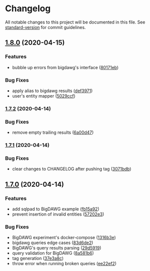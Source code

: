 # Changelog

All notable changes to this project will be documented in this file. See [standard-version](https://github.com/conventional-changelog/standard-version) for commit guidelines.

## [1.8.0](https://github.com/yanmendes/polyflow/compare/v1.7.2...v1.8.0) (2020-04-15)

### Features

- bubble up errors from bigdawg's interface ([80171eb](https://github.com/yanmendes/polyflow/commit/80171eb6e87e2830887f6459cec4bc1d0d7e4dc6))

### Bug Fixes

- apply alias to bigdawg results ([def3971](https://github.com/yanmendes/polyflow/commit/def3971ef330224fafdf5b53d7cd5f22cd2b5e90))
- user's entity mapper ([5029ccf](https://github.com/yanmendes/polyflow/commit/5029ccf44b693b782fa443bcef933c449d20cd02))

### [1.7.2](https://github.com/yanmendes/polyflow/compare/v1.7.1...v1.7.2) (2020-04-14)

### Bug Fixes

- remove empty trailing results ([6a00d47](https://github.com/yanmendes/polyflow/commit/6a00d4796890e3efc1191f389948ee1a0c33d158))

### [1.7.1](https://github.com/yanmendes/polyflow/compare/v1.7.0...v1.7.1) (2020-04-14)

### Bug Fixes

- clear changes to CHANGELOG after pushing tag ([3071bdb](https://github.com/yanmendes/polyflow/commit/3071bdb09aab79fbbb11fe7de7e23d473016411e))

## [1.7.0](https://github.com/yanmendes/polyflow/compare/v1.5.0...v1.7.0) (2020-04-14)

### Features

- add sqlpad to BigDAWG example ([fb15a92](https://github.com/yanmendes/polyflow/commit/fb15a925f36cc7a05373199c71938ac590e56c59))
- prevent insertion of invalid entities ([57202e3](https://github.com/yanmendes/polyflow/commit/57202e347277f7a0494d0746fd95a07ea643d4bf))

### Bug Fixes

- BigDAWG experiment's docker-compose ([1316b3e](https://github.com/yanmendes/polyflow/commit/1316b3ec03198d45f794429aadd97775b3f01066))
- bigdawg queries edge cases ([83d6de2](https://github.com/yanmendes/polyflow/commit/83d6de23dccd2e38451301c62b3cb6208d90f614))
- BigDAWG's query results parsing ([29d5919](https://github.com/yanmendes/polyflow/commit/29d5919005a2638fedc1ddb4611711daf0b747db))
- query validation for BigDAWG ([8a581b6](https://github.com/yanmendes/polyflow/commit/8a581b64cb18e9e05445c48aa270fa7fa4d4d680))
- tag generation ([37e3a8c](https://github.com/yanmendes/polyflow/commit/37e3a8cd377f740698b958b42a33af6557aefc62))
- throw error when running broken queries ([ee22ef2](https://github.com/yanmendes/polyflow/commit/ee22ef23f8d1b12d105a4c4c0a20aa638ffce6d9))
